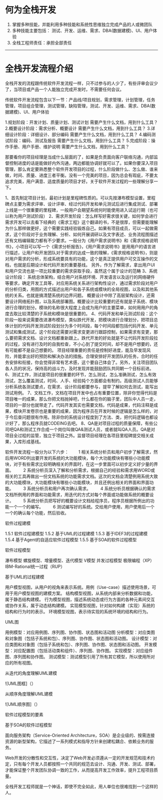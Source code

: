# 何为全栈开发

1. 掌握多种技能，并能利用多种技能和系统性思维独立完成产品的人或微团队
2. 多种技能主要包括： 测试、开发、运维、需求、DBA(数据建模)、UI、用户体验
3. 全栈工程师责任：承担全部责任

---

# 全栈开发流程介绍

  全栈开发的流程跟传统软件开发流程一样，只不过参与的人少了，有些评审会议少了，当项目或产品一个人能独立完成开发时，不需要任何会议。

  传统软件开发流程包含以下一节：产品线/项目规划，需求管理，计划管理，任务管理，项目组合管理，测试管理，缺陷管理，测试、开发、运维、需求、DBA(数据建模)、UI、用户体验



1.规划阶段：开发计划、质量计划、测试计划
          需要产生什么文档，用到什么工具？
  2.概要设计阶段：需求分析、概要设计
         需要产生什么文档，用到什么工具？
  3.详细设计阶段：详细设计、部分编码
            需要产生什么文档，用到什么工具？
  4.编码测试阶段：编码、测试及报告
             需要产生什么文档，用到什么工具？
  5.完成阶段：操作手册、用户手册、维护说明
            需要产生什么文档，用到什么工具？



那要看你的项目经理是当成什么层面的了，如果是负责面向客户联络沟通，内部监督控制进度的话是能做好内外沟通，两边都能协调好就可以了。如果你要深入项目管理，那么肯定要熟悉整个软件开发项目的过程，什么阶段做什么、怎么做、谁来做，时间、质量、进度三者平衡。没有一个完美的项目，因为总会有瑕疵，不要太追求完美，用户满意、适度质量的项目才好。关于软件开发过程的一些理解分享一下。

1、首先制定项目计划，最初计划是里程碑性质的。可以先按瀑布模型设置，里程碑点主要为需求评审、设计评审、经过代码开发和单元测试后进行集成测试、部署上线是一个很重要的里程碑，一般用户会期望系统何时能使用进入试运行期（也可以称为用户测试阶段）
2、需求开发阶段：怎么样写好需求很关键，如何学会进行需求开发可以去看下经典的《需求工程》这个翻译的书，不是很厚，但需要能理解为什么那样做更好，这个需要实践经验锻炼自己。如果有项目成员，可以一起做需求，这个阶段对于业务理解、分析、如何开展调研以及文字表述、业务流程图描述还有文档编辑能力都有不少要求。一般分为《用户需求说明书》和《需求规格说明书》，小项目可以写一个《需求分析报告》，《用户需求说明书》是用用户的语言进行描述，让用户和开发团队对于需求的达成一致的理解，《需求规格说明书》，则是对用户需求的分析，形成系统要具有的功能，这个是真正提供用户可交互操作的文档，也就是后期设计和代码开发的重要基线。
另外，作为了解需求，拿出用户UI和用户交流也是一项比较重要的需求获取手段，虽然这个属于设计的范畴
3、系统设计阶段：
系统总体架构，结合用户对系统环境、开发语言以及运行的网络硬件等要求，确定开发工具等，对应用系统关系进行架构性设计，通过需求阶段对用户的分析归类，用图的方式描述出用户和各子系统或模块的全局视图，以及和其他系统的关系。也就是搞清楚系统的边界问题。
概要设计中除了高层架构设计，还需要设计网络拓扑图，以及系统部署图。概要设计比较重要的还有就是子系统、模块进行合理的划分。模块的名称很大程度上会成为用户的主要菜单，如何用用户的角度去取比较清楚的子系统和模块是很重要的。
4、代码开发和单元测试阶段：这个阶段一般来说需要改进瀑布模型，类似跌代开发，把模块进行合理划分，把项目总体计划的代码开发测试阶段划分为多个时间段，每个时间段都包括代码开发、单元测试和集成测试，这个阶段还需要对需求变更进行跟踪控制，如果需求有变更，那么要把需求文档、设计文档都重新跟上。跌代开发的好处就是不让代码开发阶段拉的过程，没有进行及时的自我检查，不小心到了提交时间，却不是用户想要的，还有可能都不是自己想要的。
项目经理重要的责任是控制好进度，能及早发现风险，并能拿出好的预防和解决办法的措施。合理安排好开发团队的任务，合时的任务安排和衔接，你会觉得非常有艺术感，这个要自己体会了。另外，关注项目团队各人员的状况，保持高的战斗力，及时发现并能鼓励团队共同朝一个目标前进。
6、测试工作，测试是项目的很重要的环节，怎么测试，怎么准确测试，怎么有效测试，怎么覆盖测试，时间、人手、经验扽个方面都会有制约。高级测试人员能够分析系统各测试要点，在需求、设计阶段都要参与，提早了解如何去测试，能写出测试用例。
7、文档工作，文档在项目开发中也占有重要位置，除非你觉得代码是项目唯一的成果，那么你把文档抛掉吧，什么都在你的脑子里，团队中人员一走，项目的一部分也就带走了。代码开发其实也需要文档，代码是成果，代码注释是成果，模块开发卷宗也是重要的成果，因为程序员在开发时候的逻辑是怎么样的，对于今后查问题很有作用。除非你的系统设计程度到了方法、类，把代码逻辑也都设计好了，那么程序员就CODEING去吧。
8、QA是对项目过程的质量保障，有些公司吧QA和测试工作合成一个岗位叫做QA&测试人员，或者就叫QA人员。QA是对项目全过程的监管，独立于项目之外。监督项目经理在各项目里程碑提交相关成果，入库形成基线。



软件开发流程一般分为以下六步：
　　1 相关系统分析员和用户初步了解需求，然后用WORD列出要开发的系统的大功能模块，每个大功能模块有哪些小功能模块，对于有些需求比较明确相关的界面时，在这一步里面可以初步定义好少量的界面。
　　2 系统分析员深入了解和分析需求，根据自己的经验和需求用WORD或相关的工具再做出一份文档系统的功能需求文档。这次的文档会清楚例用系统大致的大功能模块，大功能模块有哪些小功能模块，并且还例出相关的界面和界面功能。
　　3 系统分析员和用户再次确认需求。
　　4 系统分析员根据确认的需求文档所例用的界面和功能需求，用迭代的方式对每个界面或功能做系统的概要设计。
　　5 系统分析员把写好的概要设计文档给程序员，程序员根据所例出的功能一个一个的编写。
　　6 测试编写好的系统。交给用户使用，用户使用后一个一个的确认每个功能，然后验收。



软件过程建模

1.5.1 软件过程建模型
1.5.2 基于UML的过程建模
1.5.3 基于IDEF3的过程建模
1.5.4 基于Agent的自适应软件过程模型
1.5.5 基于SOA的软件过程模型

软件过程模型

瀑布模型
螺旋模型、增量模型、迭代模型
V模型
并发过程模型
极限编程（XP）
IBM-Rational统一过程（RUP）

基于UML的过程建模

用户模型视图，从用户的视角来表示系统。用例（Use-case）描述使用场景，可用于用户模型视图的建模方案。
结构模型视图，从系统内部来分析数据和功能，属于静态结构建模。
行为模型视图，描述系统动态或行为方面的各种元素间交互或协作关系，属于动态结构建模。
实现模型视图，针对如何构建（实现）系统的结构和行为时的表示。
环境模型视图，表示待实现的系统环境的结构和行为。

UML图

用例模型：对应用例图、序列图、协作图、状态图和活动图
分析模型：对应类图和对象图（包括子系统和包）、序列图、协作图、状态图和活动图。
设计模型：对应类图和对象图（包括子系统和包）、序列图、协作图、状态图和活动图。
开发模型：对应配置图（包括活动类和组件）、序列图、协作图。
实现模型：对应组件图、序列图和协作图。
测试模型：测试模型引用了所有其它模型，所以使用所对应的所有视图。

从迭代的角度理解UML建模

![UML图框]（）

从顺序角度理解UML建模

![UML顺序图]（）

软件过程模型的要素

基于SOA的软件过程模型

面向服务架构（Service-Oriented Architecture，SOA）是企业级的、按需连接资源的新型架构，它描述了一系列模式和指导方针来创建松耦合、依赖业务的服务。


 Web开发的分散性和交互性，决定了Web开发必须遵从一定的开发规范和技术约定，只有每个开发人员都按照一个共同的规范去设计、沟通、开发、测试、部署，才能保证整个开发团队协调一致的工作，从而提高开发工作效率，提升工程项目质量。


全栈开发工程师就是一个神话，即使不完全如此，用人单位也很难找到一个这样的人。



